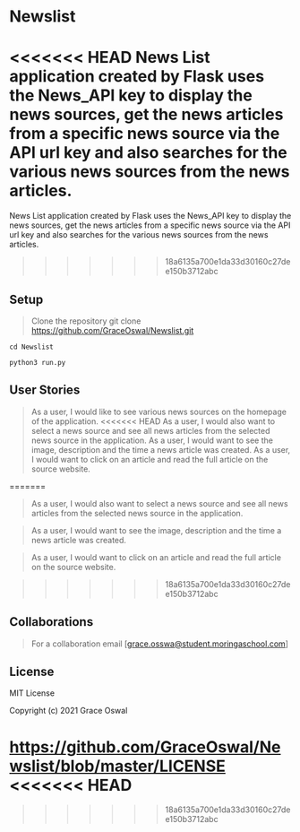 # Newslist

<<<<<<< HEAD
News List application created by Flask uses the News_API key to display the news sources, get the news articles from a specific news source via the API url key and also searches for the various news sources from the news articles.
=======
News List application created by Flask uses the News_API key to display the news sources, get the news 
articles from a specific news source via the API url key and also searches for the various news sources 
from the news articles.
>>>>>>> 18a6135a700e1da33d30160c27dee150b3712abc

## Setup

> Clone the repository
    git clone <https://github.com/GraceOswal/Newslist.git>

    cd Newslist

    python3 run.py

## User Stories

> As a user, I would like to see various news sources on the homepage of the application.
<<<<<<< HEAD
> As a user, I would also want to select a news source and see all news articles from the selected news source in the application.
> As a user, I would want to see the image, description and the time a news article was created.
> As a user, I would want to click on an article and read the full article on the source website.

=======

> As a user, I would also want to select a news source and see all news articles from the selected news 
source in the application.

> As a user, I would want to see the image, description and the time a news article was created.

> As a user, I would want to click on an article and read the full article on the source website.


>>>>>>> 18a6135a700e1da33d30160c27dee150b3712abc
## Collaborations

> For a collaboration email [grace.osswa@student.moringaschool.com]

## License

MIT License

Copyright (c) 2021 Grace Oswal

<https://github.com/GraceOswal/Newslist/blob/master/LICENSE>
<<<<<<< HEAD
=======


>>>>>>> 18a6135a700e1da33d30160c27dee150b3712abc
